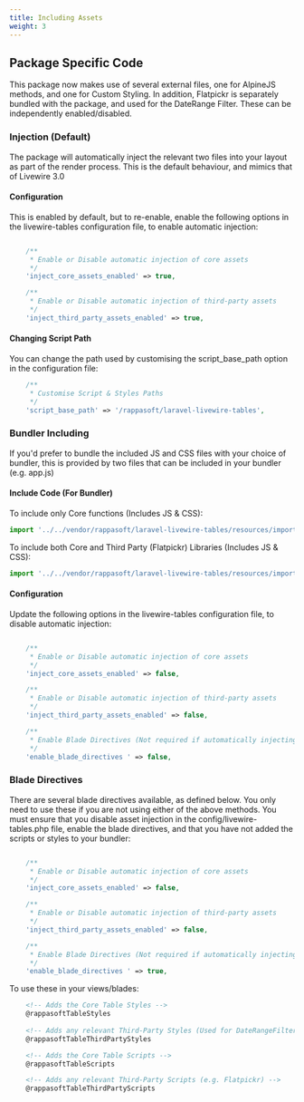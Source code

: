 ```yaml
---
title: Including Assets
weight: 3
---
```


## Package Specific Code

This package now makes use of several external files, one for AlpineJS methods, and one for Custom Styling.  In addition, Flatpickr is separately bundled with the package, and used for the DateRange Filter.  These can be independently enabled/disabled.

### Injection (Default)
The package will automatically inject the relevant two files into your layout as part of the render process.  This is the default behaviour, and mimics that of Livewire 3.0

#### Configuration
This is enabled by default, but to re-enable, enable the following options in the livewire-tables configuration file, to enable automatic injection:

```php

    /**
     * Enable or Disable automatic injection of core assets
     */
    'inject_core_assets_enabled' => true,

    /**
     * Enable or Disable automatic injection of third-party assets
     */
    'inject_third_party_assets_enabled' => true,

```

#### Changing Script Path

You can change the path used by customising the script_base_path option in the configuration file:

```php
    /** 
     * Customise Script & Styles Paths
     */
    'script_base_path' => '/rappasoft/laravel-livewire-tables',
```

### Bundler Including
If you'd prefer to bundle the included JS and CSS files with your choice of bundler, this is provided by two files that can be included in your bundler (e.g. app.js)

#### Include Code (For Bundler)

To include only Core functions (Includes JS & CSS):
```js
import '../../vendor/rappasoft/laravel-livewire-tables/resources/imports/laravel-livewire-tables.js';
```

To include both Core and Third Party (Flatpickr) Libraries (Includes JS & CSS):
```js
import '../../vendor/rappasoft/laravel-livewire-tables/resources/imports/laravel-livewire-tables-all.js';
```

#### Configuration
Update the following options in the livewire-tables configuration file, to disable automatic injection:

```php

    /**
     * Enable or Disable automatic injection of core assets
     */
    'inject_core_assets_enabled' => false,

    /**
     * Enable or Disable automatic injection of third-party assets
     */
    'inject_third_party_assets_enabled' => false,

    /**
     * Enable Blade Directives (Not required if automatically injecting or using bundler approaches)
     */
    'enable_blade_directives ' => false,

```

### Blade Directives

There are several blade directives available, as defined below.  You only need to use these if you are not using either of the above methods.  You must ensure that you disable asset injection in the config/livewire-tables.php file, enable the blade directives, and that you have not added the scripts or styles to your bundler:
```php

    /**
     * Enable or Disable automatic injection of core assets
     */
    'inject_core_assets_enabled' => false,

    /**
     * Enable or Disable automatic injection of third-party assets
     */
    'inject_third_party_assets_enabled' => false,

    /**
     * Enable Blade Directives (Not required if automatically injecting or using bundler approaches)
     */
    'enable_blade_directives ' => true,

```

To use these in your views/blades:
```html
    <!-- Adds the Core Table Styles -->
    @rappasoftTableStyles
    
    <!-- Adds any relevant Third-Party Styles (Used for DateRangeFilter (Flatpickr) and NumberRangeFilter) -->
    @rappasoftTableThirdPartyStyles

    <!-- Adds the Core Table Scripts -->
    @rappasoftTableScripts

    <!-- Adds any relevant Third-Party Scripts (e.g. Flatpickr) -->
    @rappasoftTableThirdPartyScripts
```